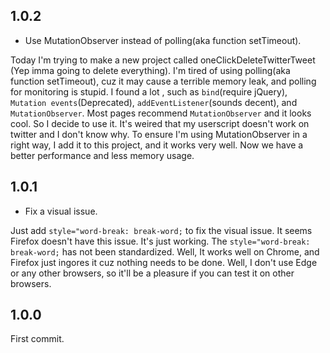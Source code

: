 ## 1.0.2

- Use MutationObserver instead of polling(aka function setTimeout).

Today I'm trying to make a new project called oneClickDeleteTwitterTweet (Yep imma going to delete everything). I'm tired of using polling(aka function setTimeout), cuz it may cause a terrible memory leak, and polling for monitoring is stupid. I found a lot , such as `bind`(require jQuery), `Mutation events`(Deprecated), `addEventListener`(sounds decent), and `MutationObserver`. Most pages recommend `MutationObserver` and it looks cool. So I decide to use it. It's weired that my userscript doesn't work on twitter and I don't know why. To ensure I'm using MutationObserver in a right way, I add it to this project, and it works very well. Now we have a better performance and less memory usage.

## 1.0.1

- Fix a visual issue.

Just add `style="word-break: break-word;` to fix the visual issue. It seems Firefox doesn't have this issue. It's just working. The `style="word-break: break-word;` has not been standardized. Well, It works well on Chrome, and Firefox just ingores it cuz nothing needs to be done. Well, I don't use Edge or any other browsers, so it'll be a pleasure if you can test it on other browsers.

## 1.0.0

First commit.

